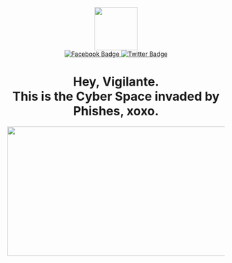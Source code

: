 <div id="header" align="center">
  <img src="https://github.com/user-attachments/assets/6bf31aea-5f83-4836-87e6-da6248c2d1d0" width="100"/>
  
  <div id="badges">
    <a href="https://web.facebook.com/Samibanks001">
      <img src="https://img.shields.io/badge/Facebook-blue?style=for-the-badge&logo=facebook&logoColor=white" alt="Facebook Badge"/>
    </a>
    <a href="https://x.com/Samibanks01">
      <img src="https://img.shields.io/badge/Twitter-blue?style=for-the-badge&logo=twitter&logoColor=white" alt="Twitter Badge"/>
    </a>
  </div>
  
  <img src="https://komarev.com/ghpvc/?username=samibanks01&style=flat-square&color=blue" alt=""/>

  <h1>
    Hey, Vigilante.
    <br>
      This is the Cyber Space invaded by Phishes, xoxo.
    </br>
  </h1>

</div>

<div align="center">
  <img src="https://github.com/user-attachments/assets/c51747ed-aaca-4fbb-8561-5ea3fb997513" width="600" height="300"/>
</div>



